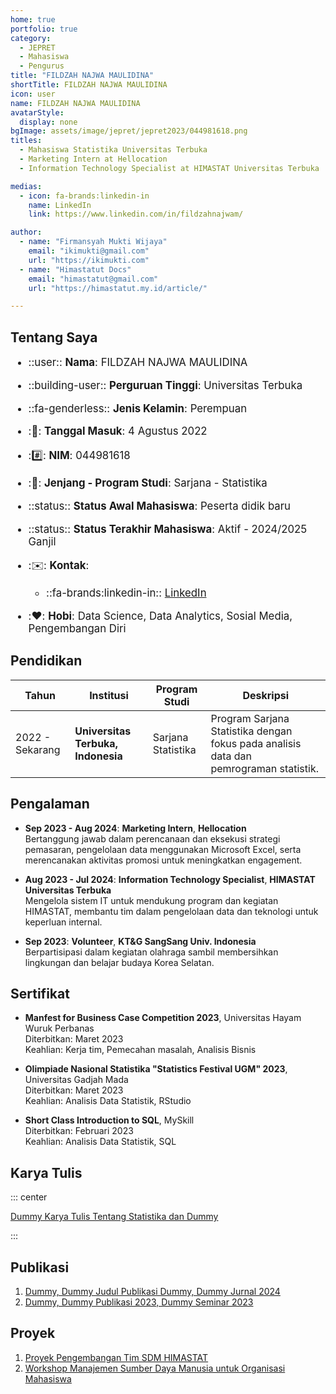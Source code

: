 ```yaml
---
home: true
portfolio: true
category:
  - JEPRET
  - Mahasiswa
  - Pengurus
title: "FILDZAH NAJWA MAULIDINA"
shortTitle: FILDZAH NAJWA MAULIDINA
icon: user
name: FILDZAH NAJWA MAULIDINA
avatarStyle:
  display: none
bgImage: assets/image/jepret/jepret2023/044981618.png
titles:
  - Mahasiswa Statistika Universitas Terbuka
  - Marketing Intern at Hellocation
  - Information Technology Specialist at HIMASTAT Universitas Terbuka

medias:
  - icon: fa-brands:linkedin-in
    name: LinkedIn
    link: https://www.linkedin.com/in/fildzahnajwam/

author:
  - name: "Firmansyah Mukti Wijaya"
    email: "ikimukti@gmail.com"
    url: "https://ikimukti.com"
  - name: "Himastatut Docs"
    email: "himastatut@gmail.com"
    url: "https://himastatut.my.id/article/"

---
```


## Tentang Saya

<div style="font-size: 1.2em">

- ::user:: **Nama**: FILDZAH NAJWA MAULIDINA
- ::building-user:: **Perguruan Tinggi**: Universitas Terbuka
- ::fa-genderless:: **Jenis Kelamin**: Perempuan
- ::calendar:: **Tanggal Masuk**: 4 Agustus 2022
- ::hash:: **NIM**: 044981618
- ::book:: **Jenjang - Program Studi**: Sarjana - Statistika
- ::status:: **Status Awal Mahasiswa**: Peserta didik baru
- ::status:: **Status Terakhir Mahasiswa**: Aktif - 2024/2025 Ganjil
- ::envelope:: **Kontak**:
  - ::fa-brands:linkedin-in:: [LinkedIn](https://www.linkedin.com/in/fildzahnajwam/)
  
- ::heart:: **Hobi**: Data Science, Data Analytics, Sosial Media, Pengembangan Diri

</div>

## Pendidikan

| Tahun       | Institusi                        | Program Studi           | Deskripsi                                                               |
|-------------|-----------------------------------|-------------------------|-------------------------------------------------------------------------|
| 2022 - Sekarang | **Universitas Terbuka, Indonesia** | Sarjana Statistika       | Program Sarjana Statistika dengan fokus pada analisis data dan pemrograman statistik. |

## Pengalaman

- **Sep 2023 - Aug 2024**: **Marketing Intern**, **Hellocation**  
  Bertanggung jawab dalam perencanaan dan eksekusi strategi pemasaran, pengelolaan data menggunakan Microsoft Excel, serta merencanakan aktivitas promosi untuk meningkatkan engagement.
  
- **Aug 2023 - Jul 2024**: **Information Technology Specialist**, **HIMASTAT Universitas Terbuka**  
  Mengelola sistem IT untuk mendukung program dan kegiatan HIMASTAT, membantu tim dalam pengelolaan data dan teknologi untuk keperluan internal.

- **Sep 2023**: **Volunteer**, **KT&G SangSang Univ. Indonesia**  
  Berpartisipasi dalam kegiatan olahraga sambil membersihkan lingkungan dan belajar budaya Korea Selatan.

## Sertifikat

- **Manfest for Business Case Competition 2023**, Universitas Hayam Wuruk Perbanas  
  Diterbitkan: Maret 2023  
  Keahlian: Kerja tim, Pemecahan masalah, Analisis Bisnis

- **Olimpiade Nasional Statistika "Statistics Festival UGM" 2023**, Universitas Gadjah Mada  
  Diterbitkan: Maret 2023  
  Keahlian: Analisis Data Statistik, RStudio

- **Short Class Introduction to SQL**, MySkill  
  Diterbitkan: Februari 2023  
  Keahlian: Analisis Data Statistik, SQL

## Karya Tulis

::: center

[Dummy Karya Tulis Tentang Statistika dan Dummy](mhs-044981618.md)

:::

## Publikasi

1. [Dummy, Dummy Judul Publikasi Dummy, Dummy Jurnal 2024](https://dummy-jurnal.example.com)
2. [Dummy, Dummy Publikasi 2023, Dummy Seminar 2023](https://dummy-seminar.example.com)

## Proyek

1. [Proyek Pengembangan Tim SDM HIMASTAT](https://dummy-proyek-sdm.example.com)
2. [Workshop Manajemen Sumber Daya Manusia untuk Organisasi Mahasiswa](https://dummy-workshop-sdm.example.com)
